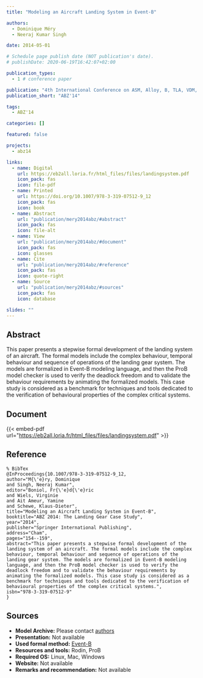 ```yaml
---
title: "Modeling an Aircraft Landing System in Event-B"

authors:
  - Dominique Méry
  - Neeraj Kumar Singh

date: 2014-05-01

# Schedule page publish date (NOT publication's date).
# publishDate: 2020-06-19T16:42:07+02:00

publication_types:
  - 1 # conference paper

publication: "4th International Conference on ASM, Alloy, B, TLA, VDM, and Z (ABZ'14)"
publication_short: "ABZ'14"

tags:
  - ABZ'14

categories: []

featured: false

projects:
  - abz14

links:
  - name: Digital
    url: https://eb2all.loria.fr/html_files/files/landingsystem.pdf
    icon_pack: fas
    icon: file-pdf
  - name: Printed
    url: https://doi.org/10.1007/978-3-319-07512-9_12
    icon_pack: fas
    icon: book
  - name: Abstract
    url: "publication/mery2014abz/#abstract"
    icon_pack: fas
    icon: file-alt
  - name: View
    url: "publication/mery2014abz/#document"
    icon_pack: fas
    icon: glasses
  - name: Cite
    url: "publication/mery2014abz/#reference"
    icon_pack: fas
    icon: quote-right
  - name: Source
    url: "publication/mery2014abz/#sources"
    icon_pack: fas
    icon: database

slides: ""
---
```


## Abstract

This paper presents a stepwise formal development of the landing system of an aircraft. The formal models include the complex behaviour, temporal behaviour and sequence of operations of the landing gear system. The models are formalized in Event-B modeling language, and then the ProB model checker is used to verify the deadlock freedom and to validate the behaviour requirements by animating the formalized models. This case study is considered as a benchmark for techniques and tools dedicated to the verification of behavioural properties of the complex critical systems.

## Document

{{< embed-pdf url="https://eb2all.loria.fr/html_files/files/landingsystem.pdf" >}}

## Reference

```
% BibTex
@InProceedings{10.1007/978-3-319-07512-9_12,
author="M{\'e}ry, Dominique
and Singh, Neeraj Kumar",
editor="Boniol, Fr{\'e}d{\'e}ric
and Wiels, Virginie
and Ait Ameur, Yamine
and Schewe, Klaus-Dieter",
title="Modeling an Aircraft Landing System in Event-B",
booktitle="ABZ 2014: The Landing Gear Case Study",
year="2014",
publisher="Springer International Publishing",
address="Cham",
pages="154--159",
abstract="This paper presents a stepwise formal development of the landing system of an aircraft. The formal models include the complex behaviour, temporal behaviour and sequence of operations of the landing gear system. The models are formalized in Event-B modeling language, and then the ProB model checker is used to verify the deadlock freedom and to validate the behaviour requirements by animating the formalized models. This case study is considered as a benchmark for techniques and tools dedicated to the verification of behavioural properties of the complex critical systems.",
isbn="978-3-319-07512-9"
}
```

## Sources

- **Model Archive:**
  Please contact <a href ="mailto:dominique.mery@loria.fr;neeraj.singh@toulouse-inp.fr">authors</a>
- **Presentation:**
  Not available
- **Used formal method:**
  [Event-B](/method/event-b)
- **Resources and tools:**
  Rodin, ProB
- **Required OS:**
  Linux, Mac, Windows
- **Website:**
  Not available
- **Remarks and recommendation:**
  Not available

